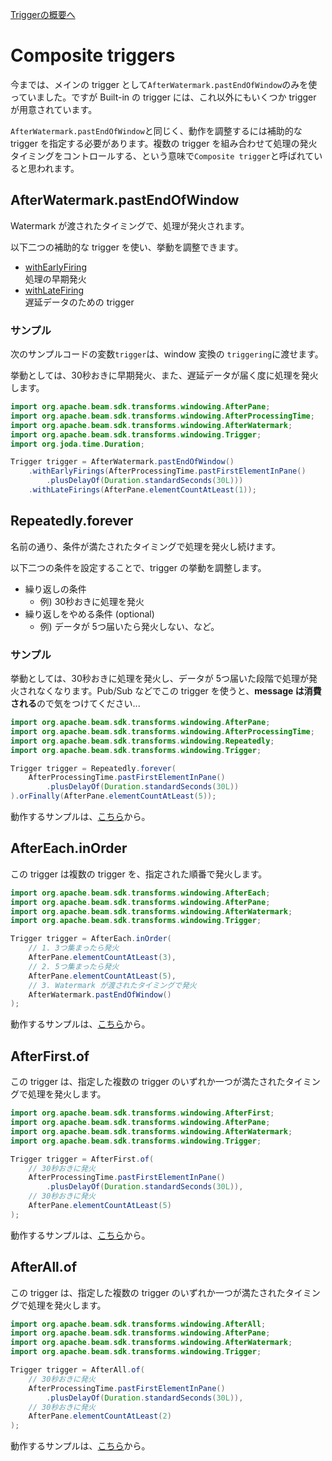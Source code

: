 [Triggerの概要へ](./overview.md)

# Composite triggers
今までは、メインの trigger として`AfterWatermark.pastEndOfWindow`のみを使っていました。ですが Built-in の trigger には、これ以外にもいくつか trigger が用意されています。

`AfterWatermark.pastEndOfWindow`と同じく、動作を調整するには補助的な trigger を指定する必要があります。複数の trigger を組み合わせて処理の発火タイミングをコントロールする、という意味で`Composite trigger`と呼ばれていると思われます。

## AfterWatermark.pastEndOfWindow
Watermark が渡されたタイミングで、処理が発火されます。

以下二つの補助的な trigger を使い、挙動を調整できます。

* <u>withEarlyFiring</u>  
処理の早期発火
* <u>withLateFiring</u>  
遅延データのための trigger

### サンプル
次のサンプルコードの変数`trigger`は、window 変換の `triggering`に渡せます。

挙動としては、30秒おきに早期発火、また、遅延データが届く度に処理を発火します。

```java
import org.apache.beam.sdk.transforms.windowing.AfterPane;
import org.apache.beam.sdk.transforms.windowing.AfterProcessingTime;
import org.apache.beam.sdk.transforms.windowing.AfterWatermark;
import org.apache.beam.sdk.transforms.windowing.Trigger;
import org.joda.time.Duration;

Trigger trigger = AfterWatermark.pastEndOfWindow()
    .withEarlyFirings(AfterProcessingTime.pastFirstElementInPane()
        .plusDelayOf(Duration.standardSeconds(30L)))
    .withLateFirings(AfterPane.elementCountAtLeast(1));
```

## Repeatedly.forever
名前の通り、条件が満たされたタイミングで処理を発火し続けます。

以下二つの条件を設定することで、trigger の挙動を調整します。

* 繰り返しの条件  
  * 例) 30秒おきに処理を発火
* 繰り返しをやめる条件 (optional)  
  * 例) データが 5つ届いたら発火しない、など。

### サンプル
挙動としては、30秒おきに処理を発火し、データが 5つ届いた段階で処理が発火されなくなります。Pub/Sub などでこの trigger を使うと、**message は消費される**ので気をつけてください...

```java
import org.apache.beam.sdk.transforms.windowing.AfterPane;
import org.apache.beam.sdk.transforms.windowing.AfterProcessingTime;
import org.apache.beam.sdk.transforms.windowing.Repeatedly;
import org.apache.beam.sdk.transforms.windowing.Trigger;

Trigger trigger = Repeatedly.forever(
    AfterProcessingTime.pastFirstElementInPane()
        .plusDelayOf(Duration.standardSeconds(30L))
).orFinally(AfterPane.elementCountAtLeast(5));
```

動作するサンプルは、[こちら](./codes/repeatedlyForever.md)から。

## AfterEach.inOrder
この trigger は複数の trigger を、指定された順番で発火します。

```java
import org.apache.beam.sdk.transforms.windowing.AfterEach;
import org.apache.beam.sdk.transforms.windowing.AfterPane;
import org.apache.beam.sdk.transforms.windowing.AfterWatermark;
import org.apache.beam.sdk.transforms.windowing.Trigger;

Trigger trigger = AfterEach.inOrder(
    // 1. 3つ集まったら発火
    AfterPane.elementCountAtLeast(3),
    // 2. 5つ集まったら発火
    AfterPane.elementCountAtLeast(5),
    // 3. Watermark が渡されたタイミングで発火
    AfterWatermark.pastEndOfWindow()
);
```

動作するサンプルは、[こちら](./codes/afterEachInOrder.md)から。

## AfterFirst.of
この trigger は、指定した複数の trigger のいずれか一つが満たされたタイミングで処理を発火します。

```java
import org.apache.beam.sdk.transforms.windowing.AfterFirst;
import org.apache.beam.sdk.transforms.windowing.AfterPane;
import org.apache.beam.sdk.transforms.windowing.AfterWatermark;
import org.apache.beam.sdk.transforms.windowing.Trigger;

Trigger trigger = AfterFirst.of(
    // 30秒おきに発火
    AfterProcessingTime.pastFirstElementInPane()
        .plusDelayOf(Duration.standardSeconds(30L)),
    // 30秒おきに発火
    AfterPane.elementCountAtLeast(5)
);
```

動作するサンプルは、[こちら](./codes/afterFirst.md)から。

## AfterAll.of
この trigger は、指定した複数の trigger のいずれか一つが満たされたタイミングで処理を発火します。

```java
import org.apache.beam.sdk.transforms.windowing.AfterAll;
import org.apache.beam.sdk.transforms.windowing.AfterPane;
import org.apache.beam.sdk.transforms.windowing.AfterWatermark;
import org.apache.beam.sdk.transforms.windowing.Trigger;

Trigger trigger = AfterAll.of(
    // 30秒おきに発火
    AfterProcessingTime.pastFirstElementInPane()
        .plusDelayOf(Duration.standardSeconds(30L)),
    // 30秒おきに発火
    AfterPane.elementCountAtLeast(2)
);
```

動作するサンプルは、[こちら](./codes/afterAll.md)から。